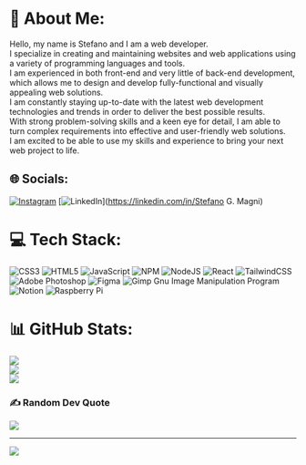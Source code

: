 # 💫 About Me:
Hello, my name is Stefano and I am a web developer. <br>I specialize in creating and maintaining websites and web applications using a variety of programming languages and tools. <br>I am experienced in both front-end and very little of back-end development, which allows me to design and develop fully-functional and visually appealing web solutions. <br>I am constantly staying up-to-date with the latest web development technologies and trends in order to deliver the best possible results. <br>With strong problem-solving skills and a keen eye for detail, I am able to turn complex requirements into effective and user-friendly web solutions.<br>I am excited to be able to use my skills and experience to bring your next web project to life.


## 🌐 Socials:
[![Instagram](https://img.shields.io/badge/Instagram-%23E4405F.svg?logo=Instagram&logoColor=white)](https://instagram.com/joseph.namgi) [![LinkedIn](https://img.shields.io/badge/LinkedIn-%230077B5.svg?logo=linkedin&logoColor=white)](https://linkedin.com/in/Stefano G. Magni) 

# 💻 Tech Stack:
![CSS3](https://img.shields.io/badge/css3-%231572B6.svg?style=for-the-badge&logo=css3&logoColor=white) ![HTML5](https://img.shields.io/badge/html5-%23E34F26.svg?style=for-the-badge&logo=html5&logoColor=white) ![JavaScript](https://img.shields.io/badge/javascript-%23323330.svg?style=for-the-badge&logo=javascript&logoColor=%23F7DF1E) ![NPM](https://img.shields.io/badge/NPM-%23000000.svg?style=for-the-badge&logo=npm&logoColor=white) ![NodeJS](https://img.shields.io/badge/node.js-6DA55F?style=for-the-badge&logo=node.js&logoColor=white) ![React](https://img.shields.io/badge/react-%2320232a.svg?style=for-the-badge&logo=react&logoColor=%2361DAFB) ![TailwindCSS](https://img.shields.io/badge/tailwindcss-%2338B2AC.svg?style=for-the-badge&logo=tailwind-css&logoColor=white) ![Adobe Photoshop](https://img.shields.io/badge/adobephotoshop-%2331A8FF.svg?style=for-the-badge&logo=adobephotoshop&logoColor=white) 	![Figma](https://img.shields.io/badge/figma-%23F24E1E.svg?style=for-the-badge&logo=figma&logoColor=white) ![Gimp Gnu Image Manipulation Program](https://img.shields.io/badge/Gimp-657D8B?style=for-the-badge&logo=gimp&logoColor=FFFFFF) ![Notion](https://img.shields.io/badge/Notion-%23000000.svg?style=for-the-badge&logo=notion&logoColor=white) ![Raspberry Pi](https://img.shields.io/badge/-RaspberryPi-C51A4A?style=for-the-badge&logo=Raspberry-Pi)
# 📊 GitHub Stats:
![](https://github-readme-stats.vercel.app/api?username=astonef&theme=dark&hide_border=false&include_all_commits=true&count_private=false)<br/>
![](https://github-readme-streak-stats.herokuapp.com/?user=astonef&theme=dark&hide_border=false)<br/>
![](https://github-readme-stats.vercel.app/api/top-langs/?username=astonef&theme=dark&hide_border=false&include_all_commits=true&count_private=false&layout=compact)

### ✍️ Random Dev Quote
![](https://quotes-github-readme.vercel.app/api?type=vetical&theme=dark)

---
[![](https://visitcount.itsvg.in/api?id=astonef&icon=0&color=0)](https://visitcount.itsvg.in)

<!-- Proudly created with GPRM ( https://gprm.itsvg.in ) -->
